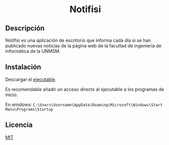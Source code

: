 
<h1 align="center">
Notifisi
</h1>

## Descripción

Notifisi es una aplicación de escritorio que informa cada día si se han publicado nuevas noticias de la página web de la facultad de ingeniería de informática de la UNMSM.

## Instalación

Descargar el [ejecutable](https://github.com/LuiggiPasacheL/Notifisi/releases/tag/v1.0).

Es recomendable añadir un acceso directo al ejecutable a los programas de inicio.

En windows: ```C:\Users\Username\AppData\Roaming\Microsoft\Windows\Start Menu\Programs\Startup```

## Licencia

[MIT](https://choosealicense.com/licenses/mit/)
